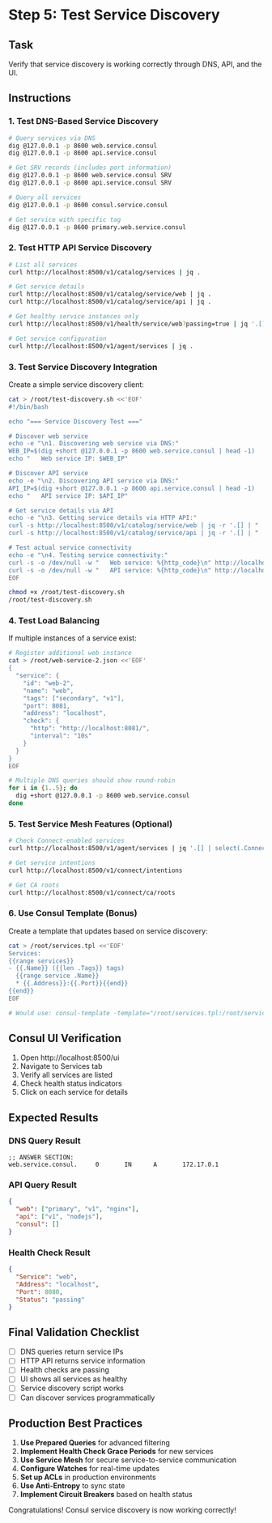 # Step 5: Test Service Discovery

## Task

Verify that service discovery is working correctly through DNS, API, and the UI.

## Instructions

### 1. Test DNS-Based Service Discovery

```bash
# Query services via DNS
dig @127.0.0.1 -p 8600 web.service.consul
dig @127.0.0.1 -p 8600 api.service.consul

# Get SRV records (includes port information)
dig @127.0.0.1 -p 8600 web.service.consul SRV
dig @127.0.0.1 -p 8600 api.service.consul SRV

# Query all services
dig @127.0.0.1 -p 8600 consul.service.consul

# Get service with specific tag
dig @127.0.0.1 -p 8600 primary.web.service.consul
```

### 2. Test HTTP API Service Discovery

```bash
# List all services
curl http://localhost:8500/v1/catalog/services | jq .

# Get service details
curl http://localhost:8500/v1/catalog/service/web | jq .
curl http://localhost:8500/v1/catalog/service/api | jq .

# Get healthy service instances only
curl http://localhost:8500/v1/health/service/web?passing=true | jq '.[] | {Service: .Service.Service, Address: .Service.Address, Port: .Service.Port, Status: .Checks[].Status}'

# Get service configuration
curl http://localhost:8500/v1/agent/services | jq .
```

### 3. Test Service Discovery Integration

Create a simple service discovery client:

```bash
cat > /root/test-discovery.sh <<'EOF'
#!/bin/bash

echo "=== Service Discovery Test ==="

# Discover web service
echo -e "\n1. Discovering web service via DNS:"
WEB_IP=$(dig +short @127.0.0.1 -p 8600 web.service.consul | head -1)
echo "   Web service IP: $WEB_IP"

# Discover API service
echo -e "\n2. Discovering API service via DNS:"
API_IP=$(dig +short @127.0.0.1 -p 8600 api.service.consul | head -1)
echo "   API service IP: $API_IP"

# Get service details via API
echo -e "\n3. Getting service details via HTTP API:"
curl -s http://localhost:8500/v1/catalog/service/web | jq -r '.[] | "   Web: \(.ServiceAddress):\(.ServicePort)"'
curl -s http://localhost:8500/v1/catalog/service/api | jq -r '.[] | "   API: \(.ServiceAddress):\(.ServicePort)"'

# Test actual service connectivity
echo -e "\n4. Testing service connectivity:"
curl -s -o /dev/null -w "   Web service: %{http_code}\n" http://localhost:8080/
curl -s -o /dev/null -w "   API service: %{http_code}\n" http://localhost:3000/
EOF

chmod +x /root/test-discovery.sh
/root/test-discovery.sh
```

### 4. Test Load Balancing

If multiple instances of a service exist:

```bash
# Register additional web instance
cat > /root/web-service-2.json <<'EOF'
{
  "service": {
    "id": "web-2",
    "name": "web",
    "tags": ["secondary", "v1"],
    "port": 8081,
    "address": "localhost",
    "check": {
      "http": "http://localhost:8081/",
      "interval": "10s"
    }
  }
}
EOF

# Multiple DNS queries should show round-robin
for i in {1..5}; do
  dig +short @127.0.0.1 -p 8600 web.service.consul
done
```

### 5. Test Service Mesh Features (Optional)

```bash
# Check Connect-enabled services
curl http://localhost:8500/v1/agent/services | jq '.[] | select(.Connect != null)'

# Get service intentions
curl http://localhost:8500/v1/connect/intentions

# Get CA roots
curl http://localhost:8500/v1/connect/ca/roots
```

### 6. Use Consul Template (Bonus)

Create a template that updates based on service discovery:

```bash
cat > /root/services.tpl <<'EOF'
Services:
{{range services}}
- {{.Name}} ({{len .Tags}} tags)
  {{range service .Name}}
  * {{.Address}}:{{.Port}}{{end}}
{{end}}
EOF

# Would use: consul-template -template="/root/services.tpl:/root/services.txt"
```

## Consul UI Verification

1. Open http://localhost:8500/ui
2. Navigate to Services tab
3. Verify all services are listed
4. Check health status indicators
5. Click on each service for details

## Expected Results

### DNS Query Result
```
;; ANSWER SECTION:
web.service.consul.     0       IN      A       172.17.0.1
```

### API Query Result
```json
{
  "web": ["primary", "v1", "nginx"],
  "api": ["v1", "nodejs"],
  "consul": []
}
```

### Health Check Result
```json
{
  "Service": "web",
  "Address": "localhost",
  "Port": 8080,
  "Status": "passing"
}
```

## Final Validation Checklist

- [ ] DNS queries return service IPs
- [ ] HTTP API returns service information
- [ ] Health checks are passing
- [ ] UI shows all services as healthy
- [ ] Service discovery script works
- [ ] Can discover services programmatically

## Production Best Practices

1. **Use Prepared Queries** for advanced filtering
2. **Implement Health Check Grace Periods** for new services
3. **Use Service Mesh** for secure service-to-service communication
4. **Configure Watches** for real-time updates
5. **Set up ACLs** in production environments
6. **Use Anti-Entropy** to sync state
7. **Implement Circuit Breakers** based on health status

Congratulations! Consul service discovery is now working correctly!